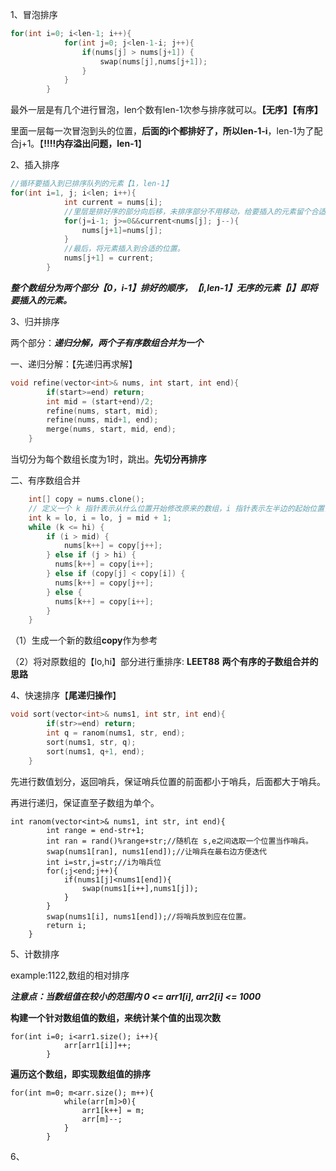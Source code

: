 1、冒泡排序

```c++
for(int i=0; i<len-1; i++){
            for(int j=0; j<len-1-i; j++){
                if(nums[j] > nums[j+1]) {
                    swap(nums[j],nums[j+1]);
                } 
            }
        }
```

最外一层是有几个进行冒泡，len个数有len-1次参与排序就可以。**【无序】【有序】**

里面一层每一次冒泡到头的位置，**后面的i个都排好了，所以len-1-i**，len-1为了配合j+1。【**!!!!内存溢出问题，len-1**】

2、插入排序

```c++
//循环要插入到已排序队列的元素【1，len-1】 
for(int i=1, j; i<len; i++){
            int current = nums[i];
     		//里层是排好序的部分向后移，未排序部分不用移动，给要插入的元素留个合适的位置。
            for(j=i-1; j>=0&&current<nums[j]; j--){
                nums[j+1]=nums[j];
            }
     		//最后，将元素插入到合适的位置。
            nums[j+1] = current;
        }
```

***整个数组分为两个部分【0，i-1】排好的顺序，【i,len-1】无序的元素【i】即将要插入的元素。***

3、归并排序

两个部分：***递归分解，两个子有序数组合并为一个***

一、递归分解：【先递归再求解】

```c++
void refine(vector<int>& nums, int start, int end){
        if(start>=end) return;
        int mid = (start+end)/2;
        refine(nums, start, mid);
        refine(nums, mid+1, end);
        merge(nums, start, mid, end);   
    }
```

当切分为每个数组长度为1时，跳出。**先切分再排序**

二、有序数组合并

```c++
	int[] copy = nums.clone();
    // 定义一个 k 指针表示从什么位置开始修改原来的数组，i 指针表示左半边的起始位置，j 表示右半边的起始位置
    int k = lo, i = lo, j = mid + 1;
    while (k <= hi) {
        if (i > mid) {
            nums[k++] = copy[j++];
        } else if (j > hi) {
          nums[k++] = copy[i++];
        } else if (copy[j] < copy[i]) {
          nums[k++] = copy[j++];
        } else {
          nums[k++] = copy[i++];
        }
    }
```

（1）生成一个新的数组**copy**作为参考

（2）将对原数组的【lo,hi】部分进行重排序: **LEET88**  **两个有序的子数组合并的思路**

4、快速排序【**尾递归操作**】

```c++
void sort(vector<int>& nums1, int str, int end){
        if(str>=end) return;
        int q = ranom(nums1, str, end);
        sort(nums1, str, q);
        sort(nums1, q+1, end);
    }
```

先进行数值划分，返回哨兵，保证哨兵位置的前面都小于哨兵，后面都大于哨兵。

再进行递归，保证直至子数组为单个。

```
int ranom(vector<int>& nums1, int str, int end){
        int range = end-str+1;
        int ran = rand()%range+str;//随机在 s,e之间选取一个位置当作哨兵。
        swap(nums1[ran], nums1[end]);//让哨兵在最右边方便迭代
        int i=str,j=str;//i为哨兵位
        for(;j<end;j++){
            if(nums1[j]<nums1[end]){
                swap(nums1[i++],nums1[j]);
            }
        }
        swap(nums1[i], nums1[end]);//将哨兵放到应在位置。
        return i;
    }
```

5、计数排序

example:1122,数组的相对排序

***注意点：当数组值在较小的范围内  0 <= arr1[i], arr2[i] <= 1000*** 

**构建一个针对数组值的数组，来统计某个值的出现次数**

```
for(int i=0; i<arr1.size(); i++){
            arr[arr1[i]]++;
        }
```

**遍历这个数组，即实现数组值的排序**

```
for(int m=0; m<arr.size(); m++){
            while(arr[m]>0){
                arr1[k++] = m;
                arr[m]--;
            }
        }
```

6、